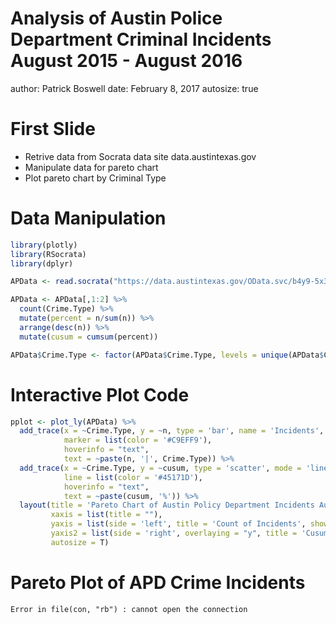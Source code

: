 Analysis of Austin Police Department Criminal Incidents August 2015 - August 2016
========================================================
author: Patrick Boswell
date: February 8, 2017
autosize: true

First Slide
========================================================

- Retrive data from Socrata data site data.austintexas.gov
- Manipulate data for pareto chart
- Plot pareto chart by Criminal Type

Data Manipulation
========================================================


```r
library(plotly)
library(RSocrata)
library(dplyr)

APData <- read.socrata("https://data.austintexas.gov/OData.svc/b4y9-5x39", stringsAsFactors = FALSE)

APData <- APData[,1:2] %>%
  count(Crime.Type) %>%
  mutate(percent = n/sum(n)) %>%
  arrange(desc(n)) %>%
  mutate(cusum = cumsum(percent))

APData$Crime.Type <- factor(APData$Crime.Type, levels = unique(APData$Crime.Type))
```

Interactive Plot Code
========================================================

```r
pplot <- plot_ly(APData) %>%
  add_trace(x = ~Crime.Type, y = ~n, type = 'bar', name = 'Incidents',
            marker = list(color = '#C9EFF9'),
            hoverinfo = "text",
            text = ~paste(n, '|', Crime.Type)) %>%
  add_trace(x = ~Crime.Type, y = ~cusum, type = 'scatter', mode = 'lines', name = '% of Total Cusum', yaxis = 'y2',
            line = list(color = '#45171D'),
            hoverinfo = "text",
            text = ~paste(cusum, '%')) %>%
  layout(title = 'Pareto Chart of Austin Policy Department Incidents August 2015 - August 2016',
         xaxis = list(title = ""),
         yaxis = list(side = 'left', title = 'Count of Incidents', showgrid = FALSE, zeroline = FALSE),
         yaxis2 = list(side = 'right', overlaying = "y", title = 'Cusum: Percent (%) of Incidents', showgrid = FALSE, zeroline = FALSE),
         autosize = T)
```

Pareto Plot of APD Crime Incidents
========================================================



```
Error in file(con, "rb") : cannot open the connection
```

